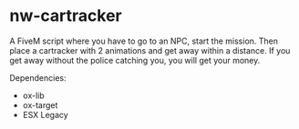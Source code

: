 # nw-cartracker
A FiveM script where you have to go to an NPC, start the mission. Then place a cartracker with 2 animations and get away within a distance. If you get away without the police catching you, you will get your money.

Dependencies:
- ox-lib
- ox-target
- ESX Legacy

